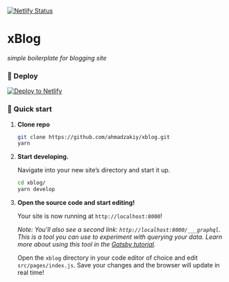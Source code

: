 [![Netlify Status](https://api.netlify.com/api/v1/badges/d3f4dd56-ef6f-4c83-becc-1b2233b46ccb/deploy-status)](https://app.netlify.com/sites/eloquent-nobel-8cfed6/deploys)

# xBlog

_simple boilerplate for blogging site_

### 💫 Deploy

[![Deploy to Netlify](https://www.netlify.com/img/deploy/button.svg)](https://app.netlify.com/start/deploy?repository=https://github.com/ahmadzakiy/xblog)

### 🚀 Quick start

1.  **Clone repo**

    ```sh
    git clone https://github.com/ahmadzakiy/xblog.git
    yarn
    ```

1.  **Start developing.**

    Navigate into your new site’s directory and start it up.

    ```sh
    cd xblog/
    yarn develop
    ```

1.  **Open the source code and start editing!**

    Your site is now running at `http://localhost:8000`!

    _Note: You'll also see a second link: _`http://localhost:8000/___graphql`_. This is a tool you can use to experiment with querying your data. Learn more about using this tool in the [Gatsby tutorial](https://www.gatsbyjs.org/tutorial/part-five/#introducing-graphiql)._

    Open the `xblog` directory in your code editor of choice and edit `src/pages/index.js`. Save your changes and the browser will update in real time!
